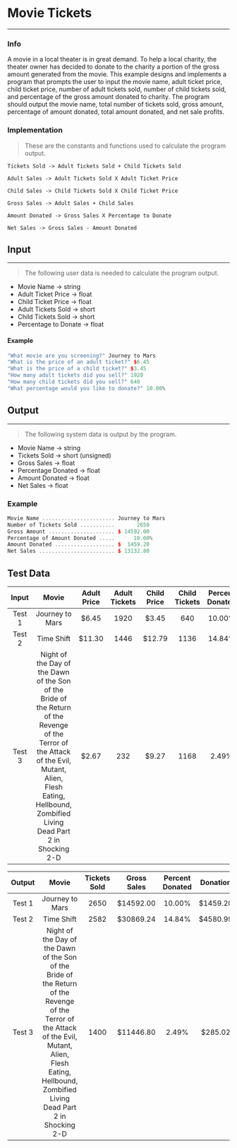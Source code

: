 # Movie Tickets
***
### Info
A movie in a local theater is in great demand. To help a local charity,
the theater owner has decided to donate to the charity a portion of the
gross amount generated from the movie. This example designs and
implements a program that prompts the user to input the movie name,
adult ticket price, child ticket price, number of adult tickets sold,
number of child tickets sold, and percentage of the gross amount donated
to charity. The program should output the movie name, total number of
tickets sold, gross amount, percentage of amount donated, total amount
donated, and net sale profits.

### Implementation
> These are the constants and functions used to calculate the program output.

```
Tickets Sold -> Adult Tickets Sold + Child Tickets Sold

Adult Sales -> Adult Tickets Sold X Adult Ticket Price

Child Sales -> Child Tickets Sold X Child Ticket Price

Gross Sales -> Adult Sales + Child Sales

Amount Donated -> Gross Sales X Percentage to Donate

Net Sales -> Gross Sales - Amount Donated
```

## Input
***
> The following user data is needed to calculate the program output.

+ Movie Name -> string
+ Adult Ticket Price -> float
+ Child Ticket Price -> float
+ Adult Tickets Sold -> short
+ Child Tickets Sold -> short
+ Percentage to Donate -> float

#### Example
```c++
"What movie are you screening?" Journey to Mars
"What is the price of an adult ticket?" $6.45
"What is the price of a child ticket?" $3.45
"How many adult tickets did you sell?" 1920
"How many child tickets did you sell?" 640
"What percentage would you like to donate?" 10.00%
```

## Output
***
> The following system data is output by the program.

+ Movie Name -> string
+ Tickets Sold -> short (unsigned)
+ Gross Sales -> float
+ Percentage Donated -> float
+ Amount Donated -> float
+ Net Sales -> float

### Example
```c++
Movie Name ....................... Journey to Mars
Number of Tickets Sold ...........       2650
Gross Amount ..................... $ 14592.00
Percentage of Amount Donated .....      10.00%
Amount Donated ................... $  1459.20
Net Sales ........................ $ 13132.80
```

## Test Data
| Input  |     Movie       | Adult Price | Adult Tickets | Child Price | Child Tickets | Percent Donated |
|:------:|:---------------:|:-----------:|:-------------:|:-----------:|:-------------:|:---------------:|
| Test 1 | Journey to Mars |   $6.45     |  1920         |  $3.45      |   640         |   10.00%        |
| Test 2 | Time Shift      |   $11.30    |  1446         |  $12.79     |   1136        |   14.84%        |
| Test 3 | Night of the Day of the Dawn of the Son of the Bride of the Return of the Revenge of the Terror of the Attack of the Evil, Mutant, Alien, Flesh Eating, Hellbound, Zombified Living Dead Part 2 in Shocking 2-D |   $2.67     |   232         |   $9.27     |   1168        |    2.49%        |

| Output |     Movie       | Tickets Sold | Gross Sales | Percent Donated | Donation | Net Sales |
|:------:|:---------------:|:------------:|:-----------:|:---------------:|:--------:|:---------:|
| Test 1 | Journey to Mars |  2650        | $14592.00   |  10.00%         | $1459.20 | $13132.80 |
| Test 2 | Time Shift      |  2582        | $30869.24   |  14.84%         | $4580.99 | $26288.24 |
| Test 3 | Night of the Day of the Dawn of the Son of the Bride of the Return of the Revenge of the Terror of the Attack of the Evil, Mutant, Alien, Flesh Eating, Hellbound, Zombified Living Dead Part 2 in Shocking 2-D |  1400        | $11446.80   |   2.49%         | $285.02  | $11161.77 |
